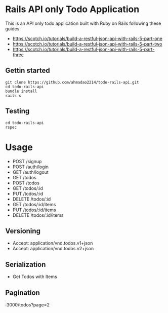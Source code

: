 # Rails API only Todo Application

This is an API only todo application built with Ruby on Rails following these guides:
- https://scotch.io/tutorials/build-a-restful-json-api-with-rails-5-part-one
- https://scotch.io/tutorials/build-a-restful-json-api-with-rails-5-part-two
- https://scotch.io/tutorials/build-a-restful-json-api-with-rails-5-part-three

## Gettin started
```
git clone https://github.com/ahmadao2214/todo-rails-api.git
cd todo-rails-api
bundle install
rails s
```

## Testing
```
cd todo-rails-api
rspec
```

# Usage

- POST /signup
- POST /auth/login
- GET /auth/logout
- GET /todos
- POST /todos
- GET /todos/:id
- PUT /todos/:id
- DELETE /todos/:id
- GET /todos/:id/items
- PUT /todos/:id/items
- DELETE /todos/:id/items

## Versioning
- Accept: application/vnd.todos.v1+json
- Accept: application/vnd.todos.v2+json

## Serialization
- Get Todos with Items

## Pagination
:3000/todos?page=2
